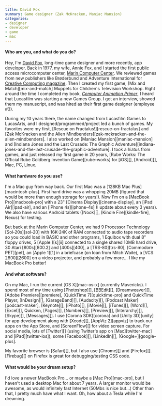 ```yaml
---
title: David Fox
summary: Game designer (Zak McKracken, Maniac Mansion)
categories:
- designer
- developer
- game
- mac
---
```


#### Who are you, and what do you do?

Hey, I'm [David Fox](http://www.electriceggplant.com/ "David's website."), long-time game designer and more recently, app developer. Back in 1977, my wife, Annie Fox, and I started the first public access microcomputer center, [Marin Computer Center](http://en.wikipedia.org/wiki/Marin_Computer_Center "The Wikipedia entry for the Marin Computer Center."). We reviewed games from new publishers like Brøderbund and Adventure International for [Creative Computing magazine](http://www.atarimagazines.com/creative/ "The Creative Computing website."). Then I created my first game, [Mix and Match][mix-and-match] Muppets for Children's Television Workshop. Right around the time I completed my book, [*Computer Animation Primer*](http://www.atariarchives.org/cap/ "David's computer animation book."), I heard that Lucasfilm was starting a new Games Group. I got an interview, showed them my manuscript, and was hired as their first game designer (employee #3).

During my 10 years there, the name changed from Lucasfilm Games to LucasArts, and I designed/programmed/project led a bunch of games. My favorites were my first, [Rescue on Fractalus!][rescue-on-fractalus] and [Zak McKracken and the Alien Mindbenders][zak-mckracken-and-the-alien-mindbenders]. I also worked on [Maniac Mansion][maniac-mansion] and [Indiana Jones and the Last Crusade: The Graphic Adventure][indiana-jones-and-the-last-crusade-the-graphic-adventure]. I took a hiatus from games, and just released my first game in 20 years, [Rube Works: The Official Rube Goldberg Invention Game][rube-works] for [iOS][], [Android][], Mac, PC, Linux.

#### What hardware do you use?

I'm a Mac guy from way back. Our first Mac was a [128KB Mac Plus][macintosh-plus]. First hard drive was a whopping 20MB (figured that would be more than enough storage for years!). Now I'm on a [MacBook Pro][macbook-pro] with a 23" [Cinema Display][cinema-display], an [iPad Air][ipad-air], and an [iPhone 4s][iphone-4s] (I update about every 3 years). We also have various Android tablets ([Nook][], [Kindle Fire][kindle-fire], Nexus) for testing.

But back at the Marin Computer Center, we had 9 Processor Technology [Sol-20s][sol-20] with 16K-24K of RAM connected to audio tape recorders so you could load in BASIC and other programs, 1 Equibox with dual 8" floppy drives, 5 [Apple \]\[s][ii] connected to a single shared 10MB hard drive, 30 Atari [800s][800.2] and [400s][400], a [TRS-80][trs-80], [Commodore PET][pet], an [Apple 1][1] in a briefcase (on loan from Mitch Waite), a [VCS 2600][2600] on a video projector, and probably a few more... I like my MacBook Pro better!

#### And what software?

On my Mac, I run the current [OS X][mac-os-x] (currently Mavericks). I spend most of my time using [Photoshop][], [BBEdit][], [Dreamweaver][], [Adobe Premiere][premiere], [QuickTime 7][quicktime-pro] and QuickTime Player, [InDesign][], [GarageBand][], [Audacity][], [Podcast Maker][podcast-maker], [Keynote][], [iPhoto][], [iMovie][], [iTunes][], [Word][], [Excel][], Quicken, [Pages][], [Numbers][], [Preview][], [Interarchy][], [Skype][], [Messages][]. I use [Corona SDK][corona] and [Unity 3D][unity] for app development along with [Xcode][], [AppViz 2][appviz] to track our apps on the App Store, and [ScreenFlow][] for video screen capture. For social media, lots of [Twitter][] (using Twitter's app on [Mac][twitter-mac] and [iPad][twitter-ios]), some [Facebook][], [LinkedIn][], [Google+][google-plus].

My favorite browser is [Safari][], but I also use [Chrome][] and [Firefox][]. [Firebug][] on Firefox is great for debugging/testing CSS code.

#### What would be your dream setup?

I'd love a newer MacBook Pro... or maybe a [Mac Pro][mac-pro], but I haven't used a desktop Mac for about 7 years. A larger monitor would be awesome, as would infinitely fast Internet (50Mbs is nice but...) Other than that, I pretty much have what I want. Oh, how about a Tesla while I'm dreaming.